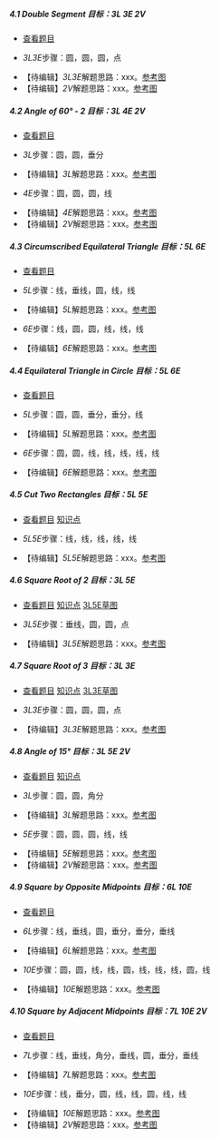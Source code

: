 ##### 4.1 Double Segment *目标：3L 3E 2V*
- [查看题目](images/level/c-double-seg.png) 
+ *3L3E*步骤：圆，圆，圆，点
- 【待编辑】*3L3E*解题思路：xxx。[参考图](solved/4.1.3L3E.png)
- 【待编辑】*2V*解题思路：xxx。[参考图](solved/4.1.2V.png)


##### 4.2 Angle of 60° - 2 *目标：3L 4E 2V*
- [查看题目](images/level/angle60-drop.png) 
+ *3L*步骤：圆，圆，垂分
- 【待编辑】*3L*解题思路：xxx。[参考图](solved/4.2.3L.png)
+ *4E*步骤：圆，圆，圆，线
- 【待编辑】*4E*解题思路：xxx。[参考图](solved/4.2.4E.png)
- 【待编辑】*2V*解题思路：xxx。[参考图](solved/4.2.2V.png)


##### 4.3 Circumscribed Equilateral Triangle *目标：5L 6E*
- [查看题目](images/level/equilateral-about-circle.png) 
+ *5L*步骤：线，垂线，圆，线，线
- 【待编辑】*5L*解题思路：xxx。[参考图](solved/4.3.5L.png)
+ *6E*步骤：线，圆，圆，线，线，线
- 【待编辑】*6E*解题思路：xxx。[参考图](solved/4.3.6E.png)


##### 4.4 Equilateral Triangle in Circle *目标：5L 6E*
- [查看题目](images/level/equilateral-in-circle.png) 
+ *5L*步骤：圆，圆，垂分，垂分，线
- 【待编辑】*5L*解题思路：xxx。[参考图](solved/4.4.5L.png)
+ *6E*步骤：圆，圆，线，线，线，线，线
- 【待编辑】*6E*解题思路：xxx。[参考图](solved/4.4.6E.png)


##### 4.5 Cut Two Rectangles *目标：5L 5E*
- [查看题目](images/level/cut2-rectangles.png) [知识点](images/hints/Fact-RectCenter.png) 
+ *5L5E*步骤：线，线，线，线，线
- 【待编辑】*5L5E*解题思路：xxx。[参考图](solved/4.5.5L5E.png)


##### 4.6 Square Root of 2 *目标：3L 5E*
- [查看题目](images/level/sqrt2.png) [知识点](images/hints/Fact-Pythagoras.png) [3L5E草图](images/hints/Draft-Sqrt2.png) 
+ *3L5E*步骤：垂线，圆，圆，点
- 【待编辑】*3L5E*解题思路：xxx。[参考图](solved/4.6.3L5E.png)


##### 4.7 Square Root of 3 *目标：3L 3E*
- [查看题目](images/level/sqrt3.png) [知识点](images/hints/Fact-Pythagoras.png) [3L3E草图](images/hints/Draft-Sqrt3.png) 
+ *3L3E*步骤：圆，圆，圆，点
- 【待编辑】*3L3E*解题思路：xxx。[参考图](solved/4.7.3L3E.png)


##### 4.8 Angle of 15° *目标：3L 5E 2V*
- [查看题目](images/level/angle15.png) [知识点](images/hints/Fact-CentralAngle.png) 
+ *3L*步骤：圆，圆，角分
- 【待编辑】*3L*解题思路：xxx。[参考图](solved/4.8.3L.png)
+ *5E*步骤：圆，圆，圆，线，线
- 【待编辑】*5E*解题思路：xxx。[参考图](solved/4.8.5E.png)
- 【待编辑】*2V*解题思路：xxx。[参考图](solved/4.8.2V.png)


##### 4.9 Square by Opposite Midpoints *目标：6L 10E*
- [查看题目](images/level/square-by-opp-midpoints.png) 
+ *6L*步骤：线，垂线，圆，垂分，垂分，垂线
- 【待编辑】*6L*解题思路：xxx。[参考图](solved/4.9.6L.png)
+ *10E*步骤：圆，圆，线，线，圆，线，线，线，圆，线
- 【待编辑】*10E*解题思路：xxx。[参考图](solved/4.9.10E.png)


##### 4.10 Square by Adjacent Midpoints *目标：7L 10E 2V*
- [查看题目](images/level/square-by-adj-midpoints.png) 
+ *7L*步骤：线，垂线，角分，垂线，圆，垂分，垂线
- 【待编辑】*7L*解题思路：xxx。[参考图](solved/4.10.7L.png)
+ *10E*步骤：线，垂分，圆，线，线，圆，线，线
- 【待编辑】*10E*解题思路：xxx。[参考图](solved/4.10.10E.png)
- 【待编辑】*2V*解题思路：xxx。[参考图](solved/4.10.2V.png)

